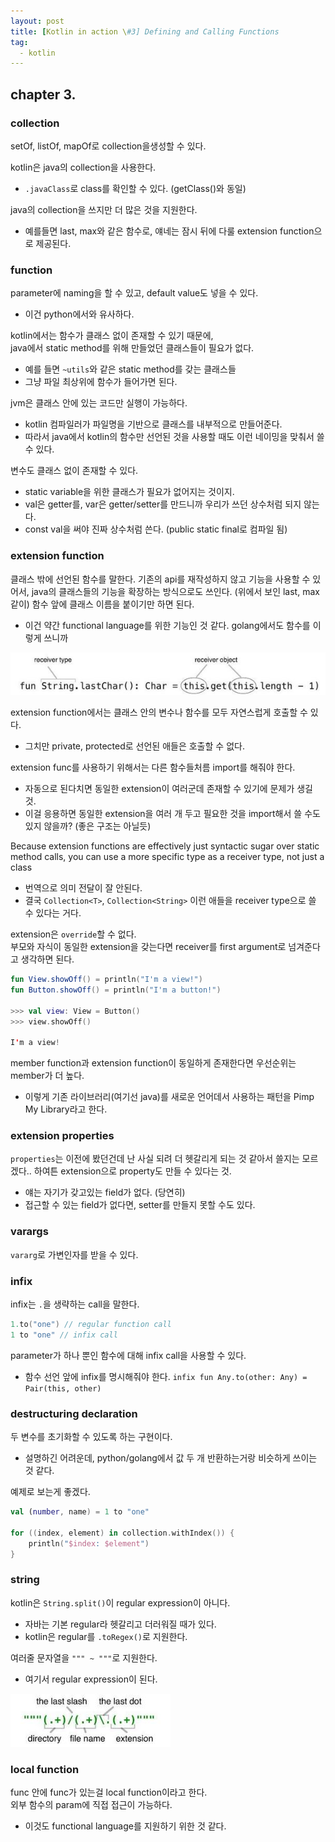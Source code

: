 ```yaml
---
layout: post
title: [Kotlin in action \#3] Defining and Calling Functions
tag:
  - kotlin
---
```


## chapter 3.

### collection

setOf, listOf, mapOf로 collection을생성할 수 있다.

kotlin은 java의 collection을 사용한다.
- `.javaClass`로 class를 확인할 수 있다. (getClass()와 동일)

java의 collection을 쓰지만 더 많은 것을 지원한다.
- 예를들면 last, max와 같은 함수로, 얘네는 잠시 뒤에 다룰 extension function으로 제공된다.

### function

parameter에 naming을 할 수 있고, default value도 넣을 수 있다.
- 이건 python에서와 유사하다.

kotlin에서는 함수가 클래스 없이 존재할 수 있기 때문에,  
java에서 static method를 위해 만들었던 클래스들이 필요가 없다.
- 예를 들면 `~utils`와 같은 static method를 갖는 클래스들
- 그냥 파일 최상위에 함수가 들어가면 된다.

jvm은 클래스 안에 있는 코드만 실행이 가능하다.
- kotlin 컴파일러가 파일명을 기반으로 클래스를 내부적으로 만들어준다.
- 따라서 java에서 kotlin의 함수만 선언된 것을 사용할 때도 이런 네이밍을 맞춰서 쓸 수 있다.

변수도 클래스 없이 존재할 수 있다.
- static variable을 위한 클래스가 필요가 없어지는 것이지.
- val은 getter를, var은 getter/setter를 만드니까 우리가 쓰던 상수처럼 되지 않는다.
- const val을 써야 진짜 상수처럼 쓴다. (public static final로 컴파일 됨)

### extension function

클래스 밖에 선언된 함수를 말한다.
기존의 api를 재작성하지 않고 기능을 사용할 수 있어서, java의 클래스들의 기능을 확장하는 방식으로도 쓰인다. (위에서 보인 last, max 같이)
함수 앞에 클래스 이름을 붙이기만 하면 된다.
- 이건 약간 functional language를 위한 기능인 것 같다. golang에서도 함수를 이렇게 쓰니까

![extension-function](/images/post/kotlin_in_action/3_1.JPG)

extension function에서는 클래스 안의 변수나 함수를 모두 자연스럽게 호출할 수 있다.
- 그치만 private, protected로 선언된 애들은 호출할 수 없다.

extension func를 사용하기 위해서는 다른 함수들처름 import를 해줘야 한다.
- 자동으로 된다치면 동일한 extension이 여러군데 존재할 수 있기에 문제가 생길 것.
- 이걸 응용하면 동일한 extension을 여러 개 두고 필요한 것을 import해서 쓸 수도 있지 않을까? (좋은 구조는 아닐듯)

Because extension functions are effectively just syntactic sugar over static method
calls, you can use a more specific type as a receiver type, not just a class
- 번역으로 의미 전달이 잘 안된다.
- 결국 `Collection<T>`, `Collection<String>` 이런 애들을 receiver type으로 쓸 수 있다는 거다.

extension은 `override`할 수 없다.  
부모와 자식이 동일한 extension을 갖는다면 receiver를 first argument로 넘겨준다고 생각하면 된다.  
```kotlin
fun View.showOff() = println("I'm a view!")
fun Button.showOff() = println("I'm a button!")

>>> val view: View = Button()
>>> view.showOff()

I'm a view!
```

member function과 extension function이 동일하게 존재한다면 우선순위는 member가 더 높다.

* 이렇게 기존 라이브러리(여기선 java)를 새로운 언어데서 사용하는 패턴을 Pimp My Library라고 한다.

### extension properties

`properties`는 이전에 봤던건데 난 사실 되려 더 헷갈리게 되는 것 같아서 쓸지는 모르겠다..
하여튼 extension으로 property도 만들 수 있다는 것.
- 얘는 자기가 갖고있는 field가 없다. (당연히)
- 접근할 수 있는 field가 없다면, setter를 만들지 못할 수도 있다.

### varargs

`vararg`로 가변인자를 받을 수 있다.

### infix

infix는 `.`을 생략하는 call을 말한다.  
```kotlin
1.to("one") // regular function call
1 to "one" // infix call
```

parameter가 하나 뿐인 함수에 대해 infix call을 사용할 수 있다.  
- 함수 선언 앞에 infix를 명시해줘야 한다.
`infix fun Any.to(other: Any) = Pair(this, other)`

### destructuring declaration

두 변수를 초기화할 수 있도록 하는 구현이다.
- 설명하긴 어려운데, python/golang에서 값 두 개 반환하는거랑 비슷하게 쓰이는 것 같다.

예제로 보는게 좋겠다.
```kotlin
val (number, name) = 1 to "one"

for ((index, element) in collection.withIndex()) {
    println("$index: $element")
}
```

### string

kotlin은 `String.split()`이 regular expression이 아니다.
- 자바는 기본 regular라 헷갈리고 더러워질 때가 있다.
- kotlin은 regular를 `.toRegex()`로 지원한다.

여러줄 문자열을 `""" ~ """`로 지원한다.
- 여기서 regular expression이 된다.

![triple-quota](/images/post/kotlin_in_action/3_2.JPG)

### local function

func 안에 func가 있는걸 local function이라고 한다.  
외부 함수의 param에 직접 접근이 가능하다.
- 이것도 functional language를 지원하기 위한 것 같다.
